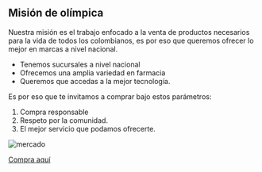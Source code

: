 ## Misión de olímpica
Nuestra misión es el trabajo enfocado a la venta de productos necesarios para la vida de todos los colombianos, es por eso que queremos ofrecer lo mejor en marcas a nivel nacional.
- Tenemos sucursales a nivel nacional
- Ofrecemos una amplia variedad en farmacia
- Queremos que accedas a la mejor tecnología.

Es por eso que te invitamos a comprar bajo estos parámetros:
1. Compra responsable
2. Respeto por la comunidad.
3. El mejor servicio que podamos ofrecerte.

![mercado](https://olimpica.vtexassets.com/assets/vtex.file-manager-graphql/images/b979dffa-9fc1-4795-b96c-dfbe2db035b6___a3e87fa282a37cd2c2530e5e9f657e6a.jpg)

[Compra aquí](/)